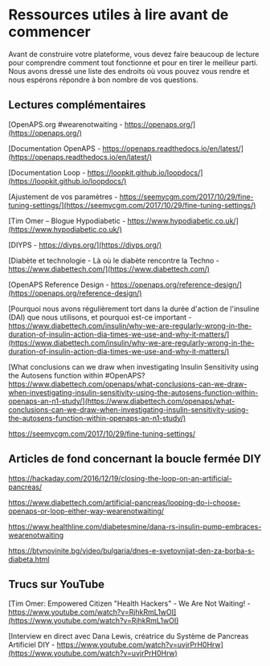 # Ressources utiles à lire avant de commencer

Avant de construire votre plateforme, vous devez faire beaucoup de lecture pour comprendre comment tout fonctionne et pour en tirer le meilleur parti. Nous avons dressé une liste des endroits où vous pouvez vous rendre et nous espérons répondre à bon nombre de vos questions.

## Lectures complémentaires

[OpenAPS.org #wearenotwaiting - https://openaps.org/](https://openaps.org/)

[Documentation OpenAPS - https://openaps.readthedocs.io/en/latest/](https://openaps.readthedocs.io/en/latest/)

[Documentation Loop - https://loopkit.github.io/loopdocs/](https://loopkit.github.io/loopdocs/)

[Ajustement de vos paramètres - https://seemycgm.com/2017/10/29/fine-tuning-settings/](https://seemycgm.com/2017/10/29/fine-tuning-settings/)

[Tim Omer – Blogue Hypodiabetic - https://www.hypodiabetic.co.uk/](https://www.hypodiabetic.co.uk/)

[DIYPS - https://diyps.org/](https://diyps.org/)

[Diabète et technologie - Là où le diabète rencontre la Techno - https://www.diabettech.com/](https://www.diabettech.com/)

[OpenAPS Reference Design - https://openaps.org/reference-design/](https://openaps.org/reference-design/)

[Pourquoi nous avons régulièrement tort dans la durée d'action de l'insuline (DAI) que nous utilisons, et pourquoi est-ce important -https://www.diabettech.com/insulin/why-we-are-regularly-wrong-in-the-duration-of-insulin-action-dia-times-we-use-and-why-it-matters/](https://www.diabettech.com/insulin/why-we-are-regularly-wrong-in-the-duration-of-insulin-action-dia-times-we-use-and-why-it-matters/)

[What conclusions can we draw when investigating Insulin Sensitivity using the Autosens function within #OpenAPS? https://www.diabettech.com/openaps/what-conclusions-can-we-draw-when-investigating-insulin-sensitivity-using-the-autosens-function-within-openaps-an-n1-study/](https://www.diabettech.com/openaps/what-conclusions-can-we-draw-when-investigating-insulin-sensitivity-using-the-autosens-function-within-openaps-an-n1-study/)

<https://seemycgm.com/2017/10/29/fine-tuning-settings/>

## Articles de fond concernant la boucle fermée DIY

<https://hackaday.com/2016/12/19/closing-the-loop-on-an-artificial-pancreas/>

<https://www.diabettech.com/artificial-pancreas/looping-do-i-choose-openaps-or-loop-either-way-wearenotwaiting/>

<https://www.healthline.com/diabetesmine/dana-rs-insulin-pump-embraces-wearenotwaiting>

<https://btvnovinite.bg/video/bulgaria/dnes-e-svetovnijat-den-za-borba-s-diabeta.html>

## Trucs sur YouTube

[Tim Omer: Empowered Citizen "Health Hackers" - We Are Not Waiting! - https://www.youtube.com/watch?v=RjhkRmL1wOI](https://www.youtube.com/watch?v=RjhkRmL1wOI)

[Interview en direct avec Dana Lewis, créatrice du Système de Pancreas Artificiel DIY - https://www.youtube.com/watch?v=uvjrPrH0Hrw](https://www.youtube.com/watch?v=uvjrPrH0Hrw)